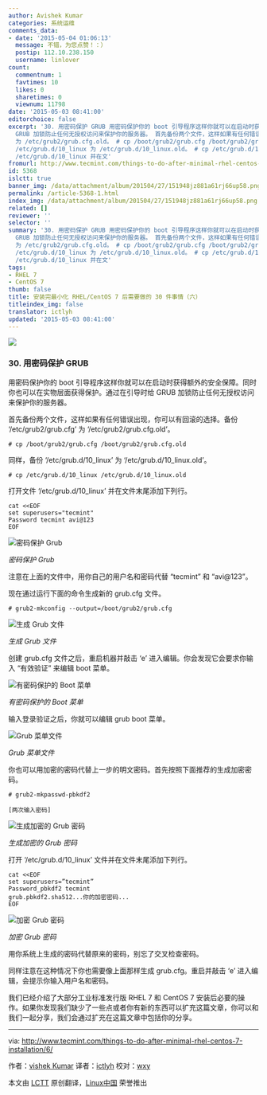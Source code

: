 ```yaml
---
author: Avishek Kumar
categories: 系统运维
comments_data:
- date: '2015-05-04 01:06:13'
  message: 不错，为您点赞！：）
  postip: 112.10.238.150
  username: linlover
count:
  commentnum: 1
  favtimes: 10
  likes: 0
  sharetimes: 0
  viewnum: 11798
date: '2015-05-03 08:41:00'
editorchoice: false
excerpt: '30. 用密码保护 GRUB 用密码保护你的 boot 引导程序这样你就可以在启动时获得额外的安全保障。同时你也可以在实物层面获得保护。通过在引导时给
  GRUB 加锁防止任何无授权访问来保护你的服务器。 首先备份两个文件，这样如果有任何错误出现，你可以有回滚的选择。备份 /etc/grub2/grub.cfg
  为 /etc/grub2/grub.cfg.old。 # cp /boot/grub2/grub.cfg /boot/grub2/grub.cfg.old  同样，备份
  /etc/grub.d/10_linux 为 /etc/grub.d/10_linux.old。 # cp /etc/grub.d/10_linux /etc/grub.d/10_linux.old  打开文件
  /etc/grub.d/10_linux 并在文'
fromurl: http://www.tecmint.com/things-to-do-after-minimal-rhel-centos-7-installation/6/
id: 5368
islctt: true
banner_img: /data/attachment/album/201504/27/151948jz881a61rj66up58.png
permalink: /article-5368-1.html
index_img: /data/attachment/album/201504/27/151948jz881a61rj66up58.png.thumb.jpg
related: []
reviewer: ''
selector: ''
summary: '30. 用密码保护 GRUB 用密码保护你的 boot 引导程序这样你就可以在启动时获得额外的安全保障。同时你也可以在实物层面获得保护。通过在引导时给
  GRUB 加锁防止任何无授权访问来保护你的服务器。 首先备份两个文件，这样如果有任何错误出现，你可以有回滚的选择。备份 /etc/grub2/grub.cfg
  为 /etc/grub2/grub.cfg.old。 # cp /boot/grub2/grub.cfg /boot/grub2/grub.cfg.old  同样，备份
  /etc/grub.d/10_linux 为 /etc/grub.d/10_linux.old。 # cp /etc/grub.d/10_linux /etc/grub.d/10_linux.old  打开文件
  /etc/grub.d/10_linux 并在文'
tags:
- RHEL 7
- CentOS 7
thumb: false
title: 安装完最小化 RHEL/CentOS 7 后需要做的 30 件事情（六）
titleindex_img: false
translator: ictlyh
updated: '2015-05-03 08:41:00'
---
```


![](/data/attachment/album/201504/27/151948jz881a61rj66up58.png)


### 30. 用密码保护 GRUB


用密码保护你的 boot 引导程序这样你就可以在启动时获得额外的安全保障。同时你也可以在实物层面获得保护。通过在引导时给 GRUB 加锁防止任何无授权访问来保护你的服务器。


首先备份两个文件，这样如果有任何错误出现，你可以有回滚的选择。备份 ‘/etc/grub2/grub.cfg’ 为 ‘/etc/grub2/grub.cfg.old’。



```
# cp /boot/grub2/grub.cfg /boot/grub2/grub.cfg.old

```

同样，备份 ‘/etc/grub.d/10\_linux’ 为 ‘/etc/grub.d/10\_linux.old’。



```
# cp /etc/grub.d/10_linux /etc/grub.d/10_linux.old

```

打开文件 ‘/etc/grub.d/10\_linux’ 并在文件末尾添加下列行。



```
cat <<EOF
set superusers="tecmint"
Password tecmint avi@123
EOF

```

![密码保护 Grub](/data/attachment/album/201505/01/214424j1sohzccl1qc0u6c.png)


*密码保护 Grub*


注意在上面的文件中，用你自己的用户名和密码代替 “tecmint” 和 “avi@123”。


现在通过运行下面的命令生成新的 grub.cfg 文件。



```
# grub2-mkconfig --output=/boot/grub2/grub.cfg

```

![生成 Grub 文件](/data/attachment/album/201505/01/214425ibzzdpi8jzi8z6xh.jpg)


*生成 Grub 文件*


创建 grub.cfg 文件之后，重启机器并敲击 ‘e’ 进入编辑。你会发现它会要求你输入 “有效验证” 来编辑 boot 菜单。


![有密码保护的 Boot 菜单](/data/attachment/album/201505/01/214426d5v50aatm52m90a8.jpg)


*有密码保护的 Boot 菜单*


输入登录验证之后，你就可以编辑 grub boot 菜单。


![Grub 菜单文件](/data/attachment/album/201505/01/214426qz7g45m5qbsm545m.jpg)


*Grub 菜单文件*


你也可以用加密的密码代替上一步的明文密码。首先按照下面推荐的生成加密密码。



```
# grub2-mkpasswd-pbkdf2

[两次输入密码]

```

![生成加密的 Grub 密码](/data/attachment/album/201505/01/214426hxzf2xtn5vtcutrj.jpg)


*生成加密的 Grub 密码*


打开 ‘/etc/grub.d/10\_linux’ 文件并在文件末尾添加下列行。



```
cat <<EOF
set superusers=”tecmint”
Password_pbkdf2 tecmint
grub.pbkdf2.sha512...你的加密密码...
EOF

```

![加密 Grub 密码](/data/attachment/album/201505/01/214427yb1eacw6zet7505b.jpg)


*加密 Grub 密码*


用你系统上生成的密码代替原来的密码，别忘了交叉检查密码。


同样注意在这种情况下你也需要像上面那样生成 grub.cfg。重启并敲击 ‘e’ 进入编辑，会提示你输入用户名和密码。


我们已经介绍了大部分工业标准发行版 RHEL 7 和 CentOS 7 安装后必要的操作。如果你发现我们缺少了一些点或者你有新的东西可以扩充这篇文章，你可以和我们一起分享，我们会通过扩充在这篇文章中包括你的分享。




---


via: <http://www.tecmint.com/things-to-do-after-minimal-rhel-centos-7-installation/6/>


作者：[vishek Kumar](http://www.tecmint.com/author/avishek/) 译者：[ictlyh](https://github.com/ictlyh) 校对：[wxy](https://github.com/wxy)


本文由 [LCTT](https://github.com/LCTT/TranslateProject) 原创翻译，[Linux中国](http://linux.cn/) 荣誉推出